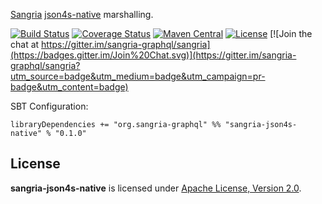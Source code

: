 [Sangria](http://sangria-graphql.org/) [json4s-native](https://github.com/spray/json4s-native) marshalling.

[![Build Status](https://travis-ci.org/sangria-graphql/sangria-json4s-native.svg?branch=master)](https://travis-ci.org/sangria-graphql/sangria-json4s-native) [![Coverage Status](http://coveralls.io/repos/sangria-graphql/sangria-json4s-native/badge.svg?branch=master&service=github)](http://coveralls.io/github/sangria-graphql/sangria-json4s-native?branch=master) [![Maven Central](https://maven-badges.herokuapp.com/maven-central/org.sangria-graphql/sangria-json4s-native_2.11/badge.svg)](https://maven-badges.herokuapp.com/maven-central/org.sangria-graphql/sangria-json4s-native_2.11) [![License](http://img.shields.io/:license-Apache%202-brightgreen.svg)](http://www.apache.org/licenses/LICENSE-2.0.txt) [![Join the chat at https://gitter.im/sangria-graphql/sangria](https://badges.gitter.im/Join%20Chat.svg)](https://gitter.im/sangria-graphql/sangria?utm_source=badge&utm_medium=badge&utm_campaign=pr-badge&utm_content=badge)

SBT Configuration:

    libraryDependencies += "org.sangria-graphql" %% "sangria-json4s-native" % "0.1.0"

## License

**sangria-json4s-native** is licensed under [Apache License, Version 2.0](http://www.apache.org/licenses/LICENSE-2.0).
